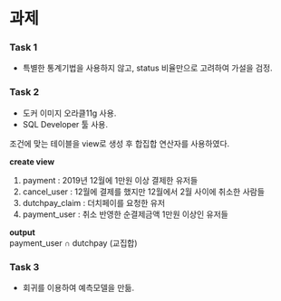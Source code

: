 # 과제 

### Task 1  

- 특별한 통계기법을 사용하지 않고, status 비율만으로 고려하여 가설을 검정.

### Task 2

- 도커 이미지 오라클11g 사용. 
- SQL Developer 툴 사용.

조건에 맞는 테이블을 view로 생성 후 합집합 연산자를 사용하였다.  

**create view**  
1. payment : 2019년 12월에 1만원 이상 결제한 유저들
2. cancel_user : 12월에 결제를 했지만 12월에서 2월 사이에 취소한 사람들
3. dutchpay_claim : 더치페이를 요청한 유저
4. payment_user : 취소 반영한 순결제금액 1만원 이상인 유저들


**output**  
payment_user ∩ dutchpay (교집합)

### Task 3 

- 회귀를 이용하여 예측모델을 만듦.
